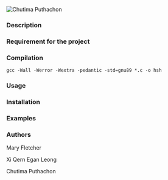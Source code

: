 ![Chutima Puthachon](https://github.com/user-attachments/assets/374c63d6-d591-44ee-b319-15219d4de2ff)

### Description

### Requirement for the project

### Compilation

`gcc -Wall -Werror -Wextra -pedantic -std=gnu89 *.c -o hsh`

### Usage

### Installation

### Examples

### Authors

Mary Fletcher

Xi Qern Egan Leong

Chutima Puthachon
